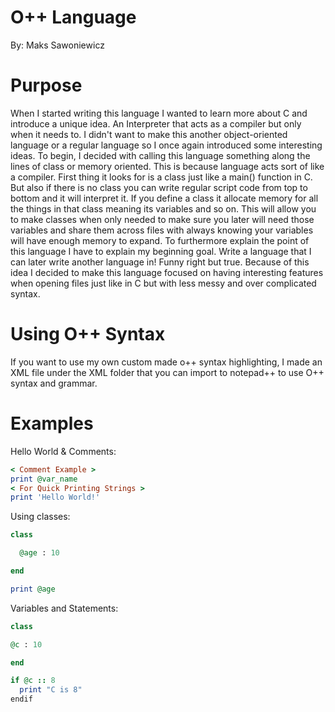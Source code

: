 # O++ Language
By: Maks Sawoniewicz

# Purpose

When I started writing this language I wanted to learn more about C and introduce a unique idea. An Interpreter that acts as a compiler but only when it needs to. I didn't want to make this another object-oriented language or a regular language so I once again introduced some interesting ideas. To begin, I decided with calling this language something along the lines of class or memory oriented. This is because language acts sort of like a compiler. First thing it looks for is a class just like a main() function in C. But also if there is no class you can write regular script code from top to bottom and it will interpret it. If you define a class it allocate memory for all the things in that class meaning its variables and so on. This will allow you to make classes when only needed to make sure you later will need those variables and share them across files with always knowing your variables will have enough memory to expand. To furthermore explain the point of this language I have to explain my beginning goal. Write a language that I can later write another language in! Funny right but true. Because of this idea I decided to make this language focused on having interesting features when opening files just like in C but with less messy and over complicated syntax.

# Using O++ Syntax
If you want to use my own custom made o++ syntax highlighting, I made an XML file under the XML folder that you can import to notepad++ to use O++ syntax and grammar.

# Examples

Hello World & Comments:
```ruby
< Comment Example >
print @var_name
< For Quick Printing Strings >
print 'Hello World!'
```
Using classes:
```ruby
class

  @age : 10

end

print @age
```
Variables and Statements:
```ruby
class

@c : 10

end

if @c :: 8
  print "C is 8"
endif
```
